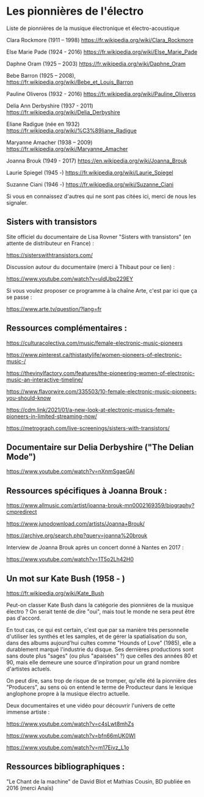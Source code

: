 # Les pionnières de l'électro

Liste de pionnières de la musique électronique et électro-acoustique 

Clara Rockmore (1911 – 1998)
https://fr.wikipedia.org/wiki/Clara_Rockmore

Else Marie Pade (1924 - 2016)
https://fr.wikipedia.org/wiki/Else_Marie_Pade

Daphne Oram (1925 – 2003)
https://fr.wikipedia.org/wiki/Daphne_Oram

Bebe Barron (1925 – 2008), 
https://fr.wikipedia.org/wiki/Bebe_et_Louis_Barron

Pauline Oliveros (1932 - 2016) 
https://fr.wikipedia.org/wiki/Pauline_Oliveros

Delia Ann Derbyshire (1937 - 2011)
https://fr.wikipedia.org/wiki/Delia_Derbyshire

Eliane Radigue (née en 1932)
https://fr.wikipedia.org/wiki/%C3%89liane_Radigue

Maryanne Amacher (1938 – 2009)
https://fr.wikipedia.org/wiki/Maryanne_Amacher

Joanna Brouk (1949 - 2017)
https://en.wikipedia.org/wiki/Joanna_Brouk
 
Laurie Spiegel (1945 -)
https://fr.wikipedia.org/wiki/Laurie_Spiegel

Suzanne Ciani (1946 -)
https://fr.wikipedia.org/wiki/Suzanne_Ciani

Si vous en connaissez d'autres qui ne sont pas citées ici, merci de nous les signaler.


## Sisters with transistors

Site officiel du documentaire de Lisa Rovner "Sisters with transistors" (en attente de distributeur en France) :

https://sisterswithtransistors.com/

Discussion autour du documentaire (merci à Thibaut pour ce lien) :

https://www.youtube.com/watch?v=uldUbp229EY

Si vous voulez proposer ce programme à la chaîne Arte, c'est par ici que ça se passe :

https://www.arte.tv/question/?lang=fr


## Ressources complémentaires :

https://culturacolectiva.com/music/female-electronic-music-pioneers

https://www.pinterest.ca/thistastylife/women-pioneers-of-electronic-music-/

https://thevinylfactory.com/features/the-pioneering-women-of-electronic-music-an-interactive-timeline/

https://www.flavorwire.com/335503/10-female-electronic-music-pioneers-you-should-know

https://cdm.link/2021/01/a-new-look-at-electronic-musics-female-pioneers-in-limited-streaming-now/

https://metrograph.com/live-screenings/sisters-with-transistors/


## Documentaire sur Delia Derbyshire ("The Delian Mode")

https://www.youtube.com/watch?v=nXnmSgaeGAI


## Ressources spécifiques à Joanna Brouk :

https://www.allmusic.com/artist/joanna-brouk-mn0002169359/biography?cmpredirect

https://www.junodownload.com/artists/Joanna+Brouk/

https://archive.org/search.php?query=joanna%20brouk

Interview de Joanna Brouk après un concert donné à Nantes en 2017 :

https://www.youtube.com/watch?v=1T5o2Lh42H0


## Un mot sur Kate Bush (1958 - )

https://fr.wikipedia.org/wiki/Kate_Bush

Peut-on classer Kate Bush dans la catégorie des pionnières de la musique électro ? On serait tenté de dire "oui", mais tout le monde ne sera peut être pas d'accord.

En tout cas, ce qui est certain, c'est que par sa manière très personnelle d'utiliser les synthés et les samples, et de gérer la spatialisation du son, dans des albums aujourd'hui cultes comme "Hounds of Love" (1985), elle a durablement marqué l'industrie du disque. Ses dernières productions sont sans doute plus "sages" (ou plus "apaisées" ?) que celles des années 80 et 90, mais elle demeure une source d'inpiration pour un grand nombre d'artistes actuels. 

On peut dire, sans trop de risque de se tromper, qu'elle été la pionnière des "Producers", au sens où on entend le terme de Producteur dans le lexique anglophone propre à la musique électro actuelle.

Deux documentaires et une vidéo pour découvrir l'univers de cette immense artiste :

https://www.youtube.com/watch?v=c4sLwt8mhZs

https://www.youtube.com/watch?v=bfn66mUK0WI

https://www.youtube.com/watch?v=m17Eivz_L1o


## Ressources bibliographiques :

"Le Chant de la machine" de David Blot et Mathias Cousin, BD publiée en 2016 (merci Anaïs)


